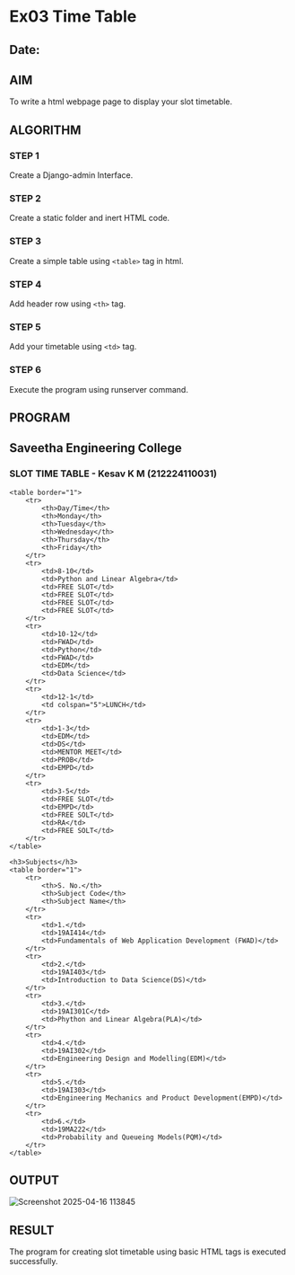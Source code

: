 # Ex03 Time Table
## Date:

## AIM
To write a html webpage page to display your slot timetable.

## ALGORITHM
### STEP 1
Create a Django-admin Interface.

### STEP 2
Create a static folder and inert HTML code.

### STEP 3
Create a simple table using ```<table>``` tag in html.

### STEP 4
Add header row using ```<th>``` tag.

### STEP 5
Add your timetable using ```<td>``` tag.

### STEP 6
Execute the program using runserver command.

## PROGRAM
<!DOCTYPE html>
<html>
<head>
    <title>Slot Time Table - Kesav K M</title>
</head>
<body>
    <h2>Saveetha Engineering College</h2>
    <h3>SLOT TIME TABLE - Kesav K M (212224110031)</h3>

    <table border="1">
        <tr>
            <th>Day/Time</th>
            <th>Monday</th>
            <th>Tuesday</th>
            <th>Wednesday</th>
            <th>Thursday</th>
            <th>Friday</th>
        </tr>
        <tr>
            <td>8-10</td>
            <td>Python and Linear Algebra</td>
            <td>FREE SLOT</td>
            <td>FREE SLOT</td>
            <td>FREE SLOT</td>
            <td>FREE SLOT</td>
        </tr>
        <tr>
            <td>10-12</td>
            <td>FWAD</td>
            <td>Python</td>
            <td>FWAD</td>
            <td>EDM</td>
            <td>Data Science</td>
        </tr>
        <tr>
            <td>12-1</td>
            <td colspan="5">LUNCH</td>
        </tr>
        <tr>
            <td>1-3</td>
            <td>EDM</td>
            <td>DS</td>
            <td>MENTOR MEET</td>
            <td>PROB</td>
            <td>EMPD</td>
        </tr>
        <tr>
            <td>3-5</td>
            <td>FREE SLOT</td>
            <td>EMPD</td>
            <td>FREE SOLT</td>
            <td>RA</td>
            <td>FREE SOLT</td>
        </tr>
    </table>

    <h3>Subjects</h3>
    <table border="1">
        <tr>
            <th>S. No.</th>
            <th>Subject Code</th>
            <th>Subject Name</th>
        </tr>
        <tr>
            <td>1.</td>
            <td>19AI414</td>
            <td>Fundamentals of Web Application Development (FWAD)</td>
        </tr>
        <tr>
            <td>2.</td>
            <td>19AI403</td>
            <td>Introduction to Data Science(DS)</td>
        </tr>
        <tr>
            <td>3.</td>
            <td>19AI301C</td>
            <td>Phython and Linear Algebra(PLA)</td>
        </tr>
        <tr>
            <td>4.</td>
            <td>19AI302</td>
            <td>Engineering Design and Modelling(EDM)</td>
        </tr>
        <tr>
            <td>5.</td>
            <td>19AI303</td>
            <td>Engineering Mechanics and Product Development(EMPD)</td>
        </tr>
        <tr>
            <td>6.</td>
            <td>19MA222</td>
            <td>Probability and Queueing Models(PQM)</td>
        </tr>
    </table>
</body>
</html>


## OUTPUT
![Screenshot 2025-04-16 113845](https://github.com/user-attachments/assets/520f5f45-7918-49ab-9c4f-49e9ffeb88a1)

## RESULT
The program for creating slot timetable using basic HTML tags is executed successfully.
